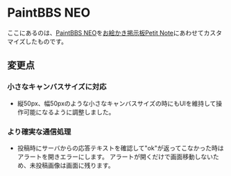 # PaintBBS NEO
ここにあるのは、[PaintBBS NEO](https://github.com/funige/neo)を[お絵かき掲示板Petit Note](https://paintbbs.sakura.ne.jp/)にあわせてカスタマイズしたものです。
## 変更点
### 小さなキャンバスサイズに対応
- 縦50px、幅50pxのような小さなキャンバスサイズの時にもUIを維持して操作可能になるように調整しました。
### より確実な通信処理
- 投稿時にサーバからの応答テキストを確認して"ok"が返ってこなかった時はアラートを開きエラーにします。
アラートが開くだけで画面移動しないため、未投稿画像は画面に残ります。



